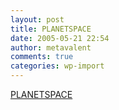 ```yaml
---
layout: post
title: PLANETSPACE
date: 2005-05-21 22:54
author: metavalent
comments: true
categories: wp-import
---
```

<a href="https://www.planetspace.org/">PLANETSPACE</a>
